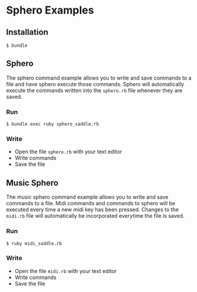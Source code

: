 # Sphero Examples

## Installation

```
$ bundle
```

## Sphero

The sphero command example allows you to write and save commands to a file and
have sphero execute those commands. Sphero will automatically execute the
commands written into the `sphero.rb` file whenever they are saved.

### Run

```
$ bundle exec ruby sphero_saddle.rb
```

### Write

* Open the file `sphero.rb` with your text editor
* Write commands
* Save the file

## Music Sphero

The music sphero command example allows you to write and save commands to a
file. Midi commands and commands to sphero will be executed every time a new
midi key has been pressed. Changes to the `midi.rb` file will automatically
be incorporated everytime the file is saved.

### Run

```
$ ruby midi_saddle.rb
```

### Write

* Open the file `midi.rb` with your text editor
* Write commands
* Save the file
